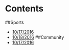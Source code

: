 # Contents
##Sports
* [10/17/2016](_posts/2016-10-16-shepherd-athletics-10162016.md)
* [10/18/2016](athletics-10182016md.md)
##Community
* [10/17/2016](communitynews.md)

